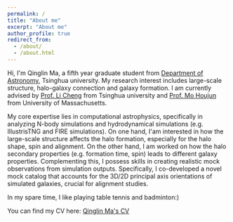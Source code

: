 ```yaml
---
permalink: /
title: "About me"
excerpt: "About me" 
author_profile: true
redirect_from: 
  - /about/
  - /about.html
---
```


Hi, I'm Qinglin Ma, a fifth year graduate student from [Department of Astronomy](https://astro.tsinghua.edu.cn), Tsinghua university. 
My research interest includes large-scale structure, halo-galaxy connection and galaxy formation. I am currently advised by [Prof. Li Cheng](http://i.astro.tsinghua.edu.cn/~cli/) from Tsinghua university and [Prof. Mo Houjun](https://people.umass.edu/hjmo/) from University of Massachusetts. 

My core expertise lies in computational astrophysics, specifically in analyzing N-body simulations and hydrodynamical simulations (e.g. IllustrisTNG and FIRE simulations). On one hand, I'am interested in how the large-scale structure affects the halo formation, especially for the halo shape, spin and alignment. On the other hand, I am worked on how the halo secondary properties (e.g. formation time, spin) leads to different galaxy properties. 
Complementing this, I possess skills in creating realistic mock observations from simulation outputs. Specifically, I co-developed a novel mock catalog that accounts for the 3D/2D principal axis orientations of simulated galaxies, crucial for alignment studies.

In my spare time, I like playing table tennis and badminton:)

You can find my CV here: [Qinglin Ma's CV](../assets/Awesome_CV.pdf)

